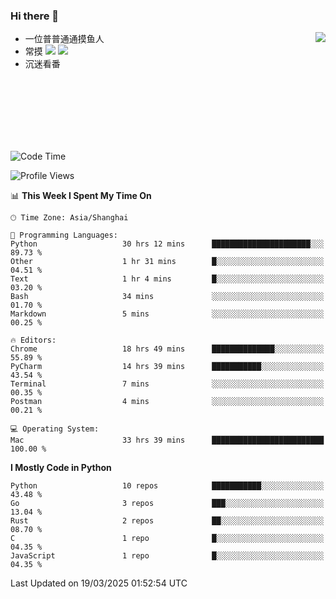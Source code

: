### Hi there 👋


<a href="https://github.com/yanlc39">
  <img align="right" src="https://github-readme-stats.vercel.app/api?username=yanlc39&show_icons=true&hide_border=true&icon_color=586069&title_color=a0a9af">
</a>

- 一位普普通通摸鱼人
- 常摸 ![](https://img.shields.io/badge/-Python-3e74a2?style=flat-square&logo=Python&logoColor=fff) ![](https://img.shields.io/badge/-C%2B%2B-brightgreen?style=flat-square)
- 沉迷看番



<br><br><br><br><br><br>


<!--START_SECTION:waka-->
![Code Time](http://img.shields.io/badge/Code%20Time-971%20hrs%2019%20mins-blue)

![Profile Views](http://img.shields.io/badge/Profile%20Views-0-blue)

📊 **This Week I Spent My Time On** 

```text
🕑︎ Time Zone: Asia/Shanghai

💬 Programming Languages: 
Python                   30 hrs 12 mins      ██████████████████████░░░   89.73 % 
Other                    1 hr 31 mins        █░░░░░░░░░░░░░░░░░░░░░░░░   04.51 % 
Text                     1 hr 4 mins         █░░░░░░░░░░░░░░░░░░░░░░░░   03.20 % 
Bash                     34 mins             ░░░░░░░░░░░░░░░░░░░░░░░░░   01.70 % 
Markdown                 5 mins              ░░░░░░░░░░░░░░░░░░░░░░░░░   00.25 % 

🔥 Editors: 
Chrome                   18 hrs 49 mins      ██████████████░░░░░░░░░░░   55.89 % 
PyCharm                  14 hrs 39 mins      ███████████░░░░░░░░░░░░░░   43.54 % 
Terminal                 7 mins              ░░░░░░░░░░░░░░░░░░░░░░░░░   00.35 % 
Postman                  4 mins              ░░░░░░░░░░░░░░░░░░░░░░░░░   00.21 % 

💻 Operating System: 
Mac                      33 hrs 39 mins      █████████████████████████   100.00 % 
```

**I Mostly Code in Python** 

```text
Python                   10 repos            ███████████░░░░░░░░░░░░░░   43.48 % 
Go                       3 repos             ███░░░░░░░░░░░░░░░░░░░░░░   13.04 % 
Rust                     2 repos             ██░░░░░░░░░░░░░░░░░░░░░░░   08.70 % 
C                        1 repo              █░░░░░░░░░░░░░░░░░░░░░░░░   04.35 % 
JavaScript               1 repo              █░░░░░░░░░░░░░░░░░░░░░░░░   04.35 % 
```




 Last Updated on 19/03/2025 01:52:54 UTC
<!--END_SECTION:waka-->
